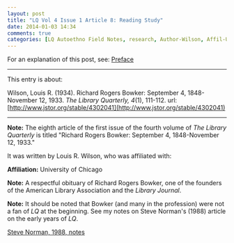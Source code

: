 ```yaml
---
layout: post
title: "LQ Vol 4 Issue 1 Article 8: Reading Study"
date: 2014-01-03 14:34
comments: true
categories: [LQ Autoethno Field Notes, research, Author-Wilson, Affil-University of Chicago]
---
```


For an explanation of this post, see:
[Preface](/blog/2013/08/14/lq-autoethnography-research-journal-preface/)

---

This entry is about:

Wilson, Louis R. (1934). Richard Rogers Bowker: September 4,
1848-November 12, 1933. *The Library Quarterly, 4*(1), 111-112.
url:[http://www.jstor.org/stable/4302041](http://www.jstor.org/stable/4302041)

---

**Note:** The eighth article of the first issue of the fourth
volume of *The Library Quarterly* is titled "Richard Rogers
Bowker: September 4, 1848-November 12, 1933."

It was written by Louis R. Wilson, who was affiliated with:

**Affiliation:** University of Chicago

**Note:** A respectful obituary of Richard Rogers Bowker, one of
the founders of the American Library Association and the *Library
Journal*.

**Note:** It should be noted that Bowker (and many in the
profession) were not a fan of *LQ* at the beginning. See my notes
on Steve Norman's (1988) article on the early years of *LQ*.

[Steve Norman, 1988,
notes](http://www.cseanburns.net/journal/blog/2013/07/24/lq-lit-review-1-autoethnographic-study/)
